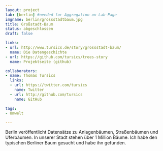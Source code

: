 ```yaml
---
layout: project
lab: [berlin] #needed for Aggregation on Lab-Page
imgname: berlin/grossstadtbaum.jpg
title: Großstadt-Baum
status: abgeschlossen
draft: false

links:
- url: http://www.tursics.de/story/grossstadt-baum/
  name: Die Datengeschichte
- url: https://github.com/tursics/trees-story
  name: Projektseite (github)

collaborators:
- name: Thomas Tursics
  links:
  - url: https://twitter.com/tursics
    name: Twitter
  - url: http://github.com/tursics
    name: GitHub

tags:
- Umwelt

---
```


Berlin veröffentlicht Datensätze zu Anlagenbäumen, Straßenbäumen und Uferbäumen.
In unserer Stadt stehen über 1 Million Bäume.
Ich habe den typischen Berliner Baum gesucht und habe ihn gefunden.
